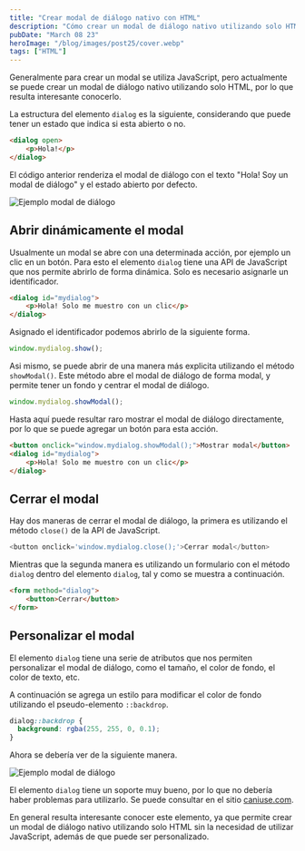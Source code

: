 ```yaml
---
title: "Crear modal de diálogo nativo con HTML"
description: "Cómo crear un modal de diálogo nativo utilizando solo HTML"
pubDate: "March 08 23"
heroImage: "/blog/images/post25/cover.webp"
tags: ["HTML"]
---
```


Generalmente para crear un modal se utiliza JavaScript, pero actualmente se puede crear un modal de diálogo nativo utilizando solo HTML, por lo que resulta interesante conocerlo.

La estructura del elemento `dialog` es la siguiente, considerando que puede tener un estado que indica si esta abierto o no.

```html
<dialog open>
	<p>Hola!</p>
</dialog>
```

El código anterior renderiza el modal de diálogo con el texto "Hola! Soy un modal de diálogo" y el estado abierto por defecto.

![Ejemplo modal de diálogo](/blog/images/post25/modal.webp)

## Abrir dinámicamente el modal

Usualmente un modal se abre con una determinada acción, por ejemplo un clic en un botón. Para esto el elemento `dialog` tiene una API de JavaScript que nos permite abrirlo de forma dinámica. Solo es necesario asignarle un identificador.

```html
<dialog id="mydialog">
	<p>Hola! Solo me muestro con un clic</p>
</dialog>
```

Asignado el identificador podemos abrirlo de la siguiente forma.

```js
window.mydialog.show();
```

Asi mismo, se puede abrir de una manera más explicita utilizando el método `showModal()`. Este método abre el modal de diálogo de forma modal, y permite tener un fondo y centrar el modal de diálogo.

```js
window.mydialog.showModal();
```

Hasta aquí puede resultar raro mostrar el modal de diálogo directamente, por lo que se puede agregar un botón para esta acción.

```html
<button onclick="window.mydialog.showModal();">Mostrar modal</button>
<dialog id="mydialog">
	<p>Hola! Solo me muestro con un clic</p>
</dialog>
```

## Cerrar el modal

Hay dos maneras de cerrar el modal de diálogo, la primera es utilizando el método `close()` de la API de JavaScript.

```js
<button onclick='window.mydialog.close();'>Cerrar modal</button>
```

Mientras que la segunda manera es utilizando un formulario con el método `dialog` dentro del elemento `dialog`, tal y como se muestra a continuación.

```html
<form method="dialog">
	<button>Cerrar</button>
</form>
```

## Personalizar el modal

El elemento `dialog` tiene una serie de atributos que nos permiten personalizar el modal de diálogo, como el tamaño, el color de fondo, el color de texto, etc.

A continuación se agrega un estilo para modificar el color de fondo utilizando el pseudo-elemento `::backdrop`.

```css
dialog::backdrop {
  background: rgba(255, 255, 0, 0.1);
}
```

Ahora se debería ver de la siguiente manera.

![Ejemplo modal de diálogo](/blog/images/post25/demo.gif)

El elemento `dialog` tiene un soporte muy bueno, por lo que no debería haber problemas para utilizarlo. Se puede consultar en el sitio [caniuse.com](https://caniuse.com/#feat=dialog).

En general resulta interesante conocer este elemento, ya que permite crear un modal de diálogo nativo utilizando solo HTML sin la necesidad de utilizar JavaScript, además de que puede ser personalizado.
